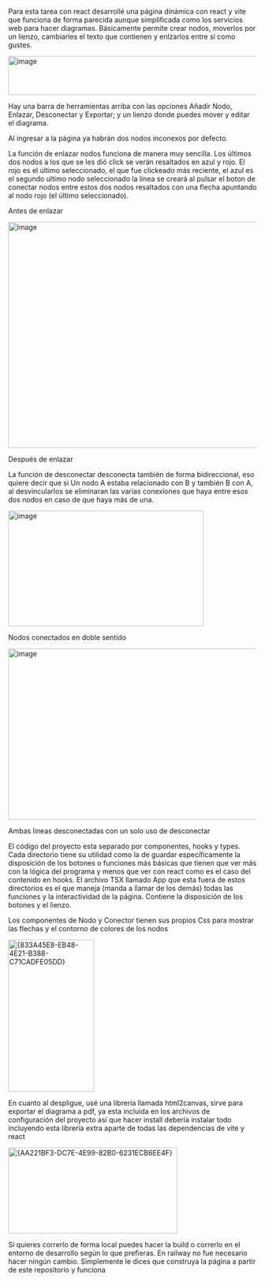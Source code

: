 Para esta tarea con react desarrollé una página dinámica con react y vite que funciona de forma parecida aunque simplificada como los servicios web para hacer diagramas.
Básicamente permite crear nodos, moverlos por un lienzo, cambiarles el texto que contienen y enlzarlos entre sí como gustes.

<img width="870" height="79" alt="image" src="https://github.com/user-attachments/assets/455c9fe6-2617-4ab3-ba6b-e3bde9aa9b34" />

Hay una barra de herramientas arriba con las opciones Añadir Nodo, Enlazar, Desconectar y Exportar; y un lienzo donde puedes mover y editar el diagrama.

Al ingresar a la página ya habrán dos nodos inconexos por defecto.

La función de enlazar nodos funciona de manera muy sencilla. Los últimos dos nodos a los que se les dió click se verán resaltados en azul y rojo. El rojo es el último seleccionado, el que fue clickeado más reciente, el azul es el segundo ultimo nodo seleccionado
la línea se creará al pulsar el boton de conectar nodos entre estos dos nodos resaltados con una flecha apuntando al nodo rojo (el último seleccionado).

Antes de enlazar

<img width="650" height="458" alt="image" src="https://github.com/user-attachments/assets/7923faf5-7dd8-42af-aa63-348916f24ee3" />

Después de enlazar

La función de desconectar desconecta también de forma bidireccional, eso quiere decir que si Un nodo A estaba relacionado con B y también B con A, al desvincularlos se eliminaran las varias conexiones que haya entre esos dos nodos en caso de que haya más de una.

<img width="396" height="234" alt="image" src="https://github.com/user-attachments/assets/54660326-d8a1-45c5-a901-f156f694806e" />

Nodos conectados en doble sentido

<img width="650" height="347" alt="image" src="https://github.com/user-attachments/assets/0c2789f7-3a47-4a54-8c2a-2e6d5c2d5764" />

Ambas lineas desconectadas con un solo uso de desconectar

El código del proyecto esta separado por componentes, hooks y types. Cada directorio tiene su utilidad como la de guardar específicamente la disposición de los botones o funciones más básicas que tienen que ver más con la lógica del programa y menos que ver con react como es el caso del contenido en hooks.
El archivo TSX llamado App que esta fuera de estos directorios es el que maneja (manda a llamar de los demás) todas las funciones y la interactividad de la página. Contiene la disposición de los botones y el lienzo.

Los componentes de Nodo y Conector tienen sus propios Css para mostrar las flechas y el contorno de colores de los nodos

<img width="174" height="308" alt="{833A45E8-EB48-4E21-B388-C71CADFE05DD}" src="https://github.com/user-attachments/assets/a54fa93a-1e1e-482b-98a8-28bd67fc0dff" />


En cuanto al despligue, usé una librería llamada html2canvas, sirve para exportar el diagrama a pdf, ya esta incluida en los archivos de configuración del proyecto así que hacer install debería instalar todo incluyendo esta librería extra aparte de todas las dependencias de vite y react

<img width="343" height="174" alt="{AA221BF3-DC7E-4E99-82B0-6231ECB6EE4F}" src="https://github.com/user-attachments/assets/029eb110-514f-4c92-b1d6-a40dd69c9c53" />


Si quieres correrlo de forma local puedes hacer la build o correrlo en el entorno de desarrollo según lo que prefieras. En railway no fue necesario hacer ningún cambio. Simplemente le dices que construya la página a partir de este repositorio y funciona







